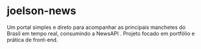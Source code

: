 # joelson-news
Um portal simples e direto para acompanhar as principais manchetes do Brasil em tempo real, consumindo a NewsAPI . Projeto focado em portfólio e prática de front-end.
